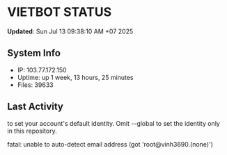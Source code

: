 # VIETBOT STATUS
**Updated**: Sun Jul 13 09:38:10 AM +07 2025

## System Info
- IP: 103.77.172.150
- Uptime: up 1 week, 13 hours, 25 minutes
- Files: 39633

## Last Activity

to set your account's default identity.
Omit --global to set the identity only in this repository.

fatal: unable to auto-detect email address (got 'root@vinh3690.(none)')

